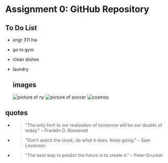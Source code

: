 # Assignment 0: GitHub Repository

## To Do List
- engr 311 hw
- go to gym
- clean dishes
- laundry

  ## images
  ![picture of ny](file:///C:/Users/nsinc/Downloads/cosmos.jpg)
  ![picture of soccer](https://www.google.com/url?sa=i&url=https%3A%2F%2Fwww.goal.com%2Fen-us%2Fnews%2Fhow-to-draw-soccer-ball-step-by-step-guide%2Fblt91de0f2f663a8ff7&psig=AOvVaw2hUyXsvHxv9Px76fLF0K82&ust=1694789520928000&source=images&cd=vfe&opi=89978449&ved=0CA8QjRxqFwoTCLDowo-tqoEDFQAAAAAdAAAAABAD)
![cosmos](https://github.com/nsinchire/CPE322/assets/144704987/1776f5fc-bc82-42bf-afc9-58360c6a16c5)

## quotes
* > "The only limit to our realization of tomorrow will be our doubts of today." – Franklin D. Roosevelt
* > "Don't watch the clock; do what it does. Keep going." – Sam Levenson
* > "The best way to predict the future is to create it." – Peter Drucker


